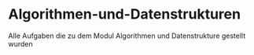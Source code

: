 # Algorithmen-und-Datenstrukturen
Alle Aufgaben die zu dem Modul Algorithmen und Datenstrukture gestellt wurden
